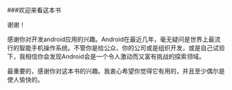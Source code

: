 ###欢迎来看这本书

谢谢！

感谢你对开发android应用的兴趣。Android在最近几年，毫无疑问是世界上最流行的智能手机操作系统。不管你是给公众、你的公司或是组织开发，或是自己试验下，我相信你会发现Android会是一个令人激动而又富有挑战的探索领域。

最重要的，感谢你对这本书的兴趣。我衷心希望你觉得它有用的，并且至少偶尔是使人愉快的。
